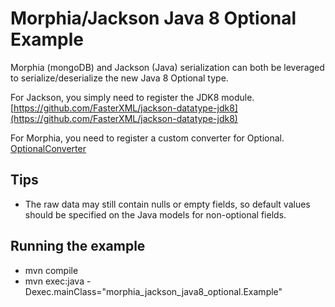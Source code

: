 # Morphia/Jackson Java 8 Optional Example

Morphia (mongoDB) and Jackson (Java) serialization can both be leveraged to serialize/deserialize the new Java 8 Optional type.

For Jackson, you simply need to register the JDK8 module.
[https://github.com/FasterXML/jackson-datatype-jdk8](https://github.com/FasterXML/jackson-datatype-jdk8)

For Morphia, you need to register a custom converter for Optional.
[OptionalConverter](https://github.com/denniskuczynski/morphia_jackson_java8_optional_example/blob/master/src/main/java/morphia_jackson_java8_optional/OptionalConverter.java)

## Tips
* The raw data may still contain nulls or empty fields, so default values should be specified on the Java models for non-optional fields.

## Running the example
* mvn compile
* mvn exec:java -Dexec.mainClass="morphia_jackson_java8_optional.Example"
